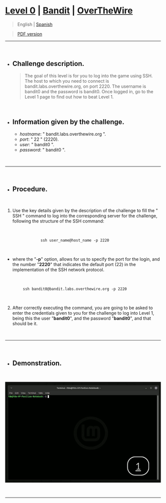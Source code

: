 
# [Level 0](https://overthewire.org/wargames/bandit/bandit0.html) | [Bandit](https://overthewire.org/wargames/bandit/) | [OverTheWire](https://overthewire.org/wargames/)

> English | [Spanish](https://github.com/frandausmeier/CTF_Write-Ups/blob/main/OverTheWire/Bandit/Level_0/nivel-0_bandit_overthewire_esp.md) 

> [PDF version](https://github.com/frandausmeier/CTF_Write-Ups/blob/main/OverTheWire/Bandit/Level_0/level-0_bandit_overthewire_end.pdf)

-----

<br>

- ## Challenge description.
	> The goal of this level is for you to log into the game using SSH. The host to which you need to connect is bandit.labs.overthewire.org, on port 2220. The username is bandit0 and the password is bandit0. Once logged in, go to the Level 1 page to find out how to beat Level 1.

<br>

- ## Information given by the challenge.
	- _hostname_: " bandit.labs.overthewire.org ".
	- _port_: " 22 " (2220).
	- _user_: " bandit0 ".
	- _password_: " bandit0 ".

<br>

-----

<br>

- ## Procedure.

<br>

1) Use the key details given by the description of the challenge to fill the " SSH " command to log into the corresponding server for the challenge, following the structure of the SSH command:
			
<br>

```
				ssh user_name@host_name -p 2220
```

<br>

* where the "**-p**" option, allows for us to specify the port for the login, and the number "**2220**" that indicates the default port (22) in the implementation of the SSH network protocol. 

<br>
			
```
		ssh bandit0@bandit.labs.overthewire.org -p 2220
```

<br>

2) After correctly executing the command, you are going to be asked to enter the credentials given to you for the challenge to log into Level 1, being this the user "**bandit0**", and the password "**bandit0**", and that should be it.

<br>

-----

<br>

- ## Demonstration.

<br>

<p align="center">
  <img src="./attachments/level-0_bandit_overthewire.gif" />
</p>

<br>

----



